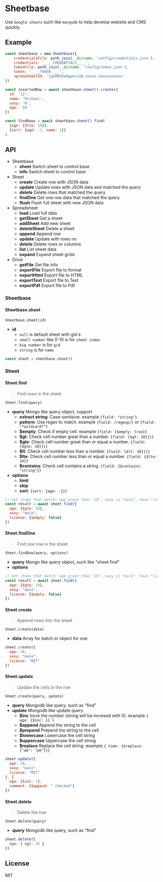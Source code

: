 # Sheetbase

Use `Google sheets` such like `mongodb` to help develop website and CMS quickly.

## Example

```javascript
const sheetbase = new Sheetbase({
    credentialsFile: path.join(__dirname, 'config/credentials.json'),
    credentials: '____CREDENTIALS____',
    tokenFile: path.join(__dirname, 'config/token.json'),
    token: '____TOKEN____',
    spreadsheetId: '1goRN3hwHgwevJzQ-xxxxx-xxxxxxxxxxx'
})

const insertedRow = await sheetbase.sheet().create({
  id: '12',
  name: 'Michael',
  sexy: 'M',
  age: '18'
})

const findRows = await sheetbase.sheet().find(
  {age: {$lte: 10}},
  {sort: {age: -1, name: 1}}
)
```

## API

- Sheetbase
  - **sheet** Switch sheet to control base
  - **info** Switch sheet to control base
- Sheet
  - **create**  Create row with JSON data
  - **update**  Update rows with JSON data and matched the query
  - **delete**  Delete rows that matched the query
  - **findOne** Get one row data that matched the query
  - **flush** Flush full sheet with new JSON data
- Spreadsheet
  - **load**  Load full data
  - **getSheet**  Get a sheet
  - **addSheet**  Add new sheet
  - **deleteSheet**  Delete a sheet
  - **append** Append row
  - **update** Update with rows no
  - **delete** Delete rows or columns
  - **list** List sheet data
  - **expand** Expand sheet grids
- Drive
  - **getFile** Get file info
  - **exportFile** Export file to format
  - **exportHtml** Export file to HTML
  - **exportText** Export file to Text
  - **exportPdf** Export file to Pdf

### Sheetbase

#### Sheetbase.sheet

```
Sheetbase.sheet(id)
```
- **id**
  - `null` is default sheet with gid `0`
  - `small number` like 0-10 is for `sheet index`
  - `big number` is for `gid`
  - `string` is for `name`

```javascript
const sheet = sheetbase.sheet()
```

### Sheet

#### Sheet.find

> Find rows in the sheet

```
Sheet.find(query)
```

- **query** Mongo like query object, support
  - **extract string**: Case-sentisive. example `{field: "string"}`
  - **pattern**: Use regex to match. example `{field: /regexp/}` or `{field: "*wildcard*"}`
  - **$empty**: Check if empty cell. example `{field: {$empty: true}}`
  - **$gt**: Check cell number great than a number. `{field: {$gt: 10}}}}`
  - **$gte**: Check cell number great than or equal a number. `{field: {$gte: 10}}}}`
  - **$lt**: Check cell number less than a number. `{field: {$lt: 10}}}}`
  - **$lte**: Check cell number less than or equal a number. `{field: {$lte: 10}}`
  - **$contains**: Check cell contains a string. `{field: {$contains: "string"}}`
- **options**
  - **limit**
  - **skip**
  - **sort**: `{sort: {age: -1}}`

```javascript
// Get items that match: age great than "10", sexy is "male", have "license"
const result = await sheet.find({
  age: {$gte: 10},
  sexy: "male",
  license: {$empty: false}
})
```

#### Sheet.findOne

> Find one row in the sheet

```
Sheet.findOne(query, options)
```

- **query** Mongo like query object, such like "sheet.find"
- **options**

```javascript
// Get items that match: age great than "10", sexy is "male", have "license"
const result = await sheet.find({
  age: {$gte: 10},
  sexy: "male",
  license: {$empty: false}
})
```

#### Sheet.create

> Append rows into the sheet

```
Sheet.create(data)
```
- **data** Array for batch or object for one


```javascript
sheet.create({
  age: 18,
  sexy: "male",
  license: "MIT"
})
```

#### Sheet.update

> Update the cells in the row

```
Sheet.create(query, update)
```
- **query** Mongodb like query, such as "find"
- **update** Mongodb like update query
  - **$inc** Incre the number (string will be incresed with 0). example `{ age: {$inc: 1} }`
  - **$append** Append the string to the cell
  - **$prepend** Prepend the string to the cell
  - **$lowercase** Lowercase the cell string
  - **$uppercase** Uppercase the cell string
  - **$replace** Replace the cell string. example `{ time: {$replace: {"am": "pm"}}}`


```javascript
sheet.update({
  age: 18,
  sexy: "male",
  license: "MIT"
}, {
  age: {$inc: 1},
  comment: {$append: " checked"}
})
```

#### Sheet.delete

> Delete the row

```
Sheet.delete(query)
```
- **query** Mongodb like query, such as "find"


```javascript
sheet.delete({
  age: { $gt: 35 }
})
```

## License
MIT
